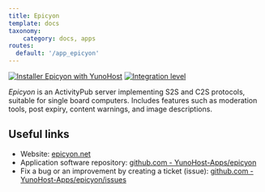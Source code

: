 ```yaml
---
title: Epicyon
template: docs
taxonomy:
    category: docs, apps
routes:
  default: '/app_epicyon'
---
```


[![Installer Epicyon with YunoHost](https://install-app.yunohost.org/install-with-yunohost.svg)](https://install-app.yunohost.org/?app=epicyon) [![Integration level](https://dash.yunohost.org/integration/epicyon.svg)](https://dash.yunohost.org/appci/app/epicyon)

*Epicyon* is an ActivityPub server implementing S2S and C2S protocols, suitable for single board computers. Includes features such as moderation tools, post expiry, content warnings, and image descriptions.

## Useful links

+ Website: [epicyon.net](https://epicyon.net/)
+ Application software repository: [github.com - YunoHost-Apps/epicyon](https://github.com/YunoHost-Apps/epicyon_ynh)
+ Fix a bug or an improvement by creating a ticket (issue): [github.com - YunoHost-Apps/epicyon/issues](https://github.com/YunoHost-Apps/epicyon_ynh/issues)
